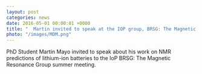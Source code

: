 ```yaml
---
layout: post
categories: news
date: 2016-05-01 00:00:01 +0000
title: "  Martin invited to speak at the IOP group, BRSG: The Magnetic Resonance Group, 2nd August 2016"
photo: "/images/MDM.png"
---
```


 PhD Student Martin Mayo invited to speak about his work on NMR predictions of lithium-ion batteries to the IoP BRSG: The Magnetic Resonance Group summer meeting.
